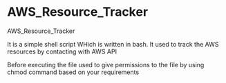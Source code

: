 # AWS_Resource_Tracker
AWS_Resource_Tracker

It is a simple shell script WHich is written in bash.
It used to track the AWS resources by contacting with AWS API

Before executing the file used to give permissions to the file by using chmod command based on your requirements 



